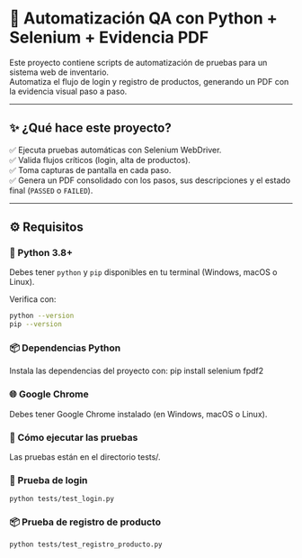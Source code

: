 # 🚀 Automatización QA con Python + Selenium + Evidencia PDF

Este proyecto contiene scripts de automatización de pruebas para un sistema web de inventario.  
Automatiza el flujo de login y registro de productos, generando un PDF con la evidencia visual paso a paso.

---

## ✨ ¿Qué hace este proyecto?

✅ Ejecuta pruebas automáticas con Selenium WebDriver.  
✅ Valida flujos críticos (login, alta de productos).  
✅ Toma capturas de pantalla en cada paso.  
✅ Genera un PDF consolidado con los pasos, sus descripciones y el estado final (`PASSED` o `FAILED`).

---

## ⚙ Requisitos

### 🐍 Python 3.8+
Debes tener `python` y `pip` disponibles en tu terminal (Windows, macOS o Linux).

Verifica con:

```bash
python --version
pip --version
```


### 📦 Dependencias Python

Instala las dependencias del proyecto con: 
pip install selenium fpdf2


### 🌐 Google Chrome

Debes tener Google Chrome instalado (en Windows, macOS o Linux).


### 🚀 Cómo ejecutar las pruebas

Las pruebas están en el directorio tests/.

### 🔐 Prueba de login

```
python tests/test_login.py

```

### 📦 Prueba de registro de producto

```
python tests/test_registro_producto.py

```



